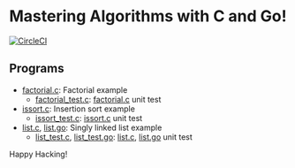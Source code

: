 # Mastering Algorithms with C and Go!

[![CircleCI]](https://circleci.com/gh/keinohguchi/workflows/algo)

[CircleCI]: https://circleci.com/gh/keinohguchi/workflows/algo

## Programs

- [factorial.c]: Factorial example
  - [factorial_test.c]: [factorial.c] unit test
- [issort.c]: Insertion sort example
  - [issort_test.c]: [issort.c] unit test
- [list.c], [list.go]: Singly linked list example
  - [list_test.c], [list_test.go]: [list.c], [list.go] unit test

Happy Hacking!

[factorial.c]: factorial.c
[factorial_test.c]: factorial_test.c
[issort.c]: issort.c
[issort_test.c]: issort_test.c
[list.c]: list.c
[list.go]: list.go
[list_test.c]: list_test.c
[list_test.go]: list_test.go
